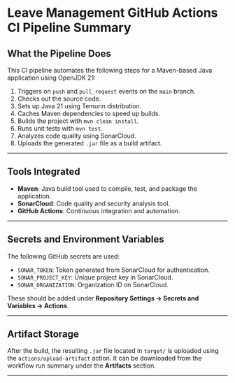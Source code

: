# Leave Management GitHub Actions CI Pipeline Summary

##  What the Pipeline Does

This CI pipeline automates the following steps for a Maven-based Java application using OpenJDK 21:

1. Triggers on `push` and `pull_request` events on the `main` branch.
2. Checks out the source code.
3. Sets up Java 21 using Temurin distribution.
4. Caches Maven dependencies to speed up builds.
5. Builds the project with `mvn clean install`.
6. Runs unit tests with `mvn test`.
7. Analyzes code quality using SonarCloud.
8. Uploads the generated `.jar` file as a build artifact.

---

##  Tools Integrated

- **Maven**: Java build tool used to compile, test, and package the application.
- **SonarCloud**: Code quality and security analysis tool.
- **GitHub Actions**: Continuous integration and automation.

---

##  Secrets and Environment Variables

The following GitHub secrets are used:

- `SONAR_TOKEN`: Token generated from SonarCloud for authentication.
- `SONAR_PROJECT_KEY`: Unique project key in SonarCloud.
- `SONAR_ORGANIZATION`: Organization ID on SonarCloud.

These should be added under **Repository Settings → Secrets and Variables → Actions**.

---

##  Artifact Storage

After the build, the resulting `.jar` file located in `target/` is uploaded using the `actions/upload-artifact` action. It can be downloaded from the workflow run summary under the **Artifacts** section.

---




